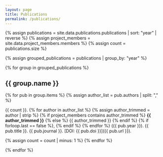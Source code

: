 ```yaml
---
layout: page
title: Publications
permalink: /publications/
---
```


{% assign publications = site.data.publications.publications | sort: "year" | reverse %}
{% assign project_members = site.data.project_members.members %}
{% assign count = publications.size %}

{% assign grouped_publications = publications | group_by: "year" %}

{% for group in grouped_publications %}
## {{ group.name }}

{% for pub in group.items %}
{% assign author_list = pub.authors | split: "," %}

{{ count }}. 
{% for author in author_list %}
  {% assign author_trimmed = author | strip %}
  {% if project_members contains author_trimmed %}
    **{{ author_trimmed }}**
  {% else %}
    {{ author_trimmed }}
  {% endif %}
  {% if forloop.last == false %}, {% endif %}
{% endfor %}
 ({{ pub.year }}). {{ pub.title }}. {{ pub.journal }}. [DOI: {{ pub.doi }}]({{ pub.url }}).

{% assign count = count | minus: 1 %}
{% endfor %}

{% endfor %}
